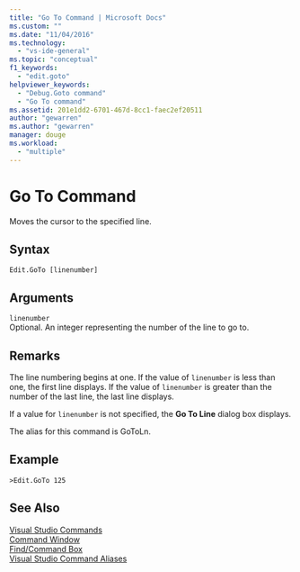 ```yaml
---
title: "Go To Command | Microsoft Docs"
ms.custom: ""
ms.date: "11/04/2016"
ms.technology: 
  - "vs-ide-general"
ms.topic: "conceptual"
f1_keywords: 
  - "edit.goto"
helpviewer_keywords: 
  - "Debug.Goto command"
  - "Go To command"
ms.assetid: 201e1dd2-6701-467d-8cc1-faec2ef20511
author: "gewarren"
ms.author: "gewarren"
manager: douge
ms.workload: 
  - "multiple"
---
```

# Go To Command
Moves the cursor to the specified line.  
  
## Syntax  
  
```  
Edit.GoTo [linenumber]  
```  
  
## Arguments  
 `linenumber`  
 Optional. An integer representing the number of the line to go to.  
  
## Remarks  
 The line numbering begins at one. If the value of `linenumber` is less than one, the first line displays. If the value of `linenumber` is greater than the number of the last line, the last line displays.  
  
 If a value for `linenumber` is not specified, the **Go To Line** dialog box displays.  
  
 The alias for this command is GoToLn.  
  
## Example  
  
```  
>Edit.GoTo 125  
```  
  
## See Also  
 [Visual Studio Commands](../../ide/reference/visual-studio-commands.md)   
 [Command Window](../../ide/reference/command-window.md)   
 [Find/Command Box](../../ide/find-command-box.md)   
 [Visual Studio Command Aliases](../../ide/reference/visual-studio-command-aliases.md)